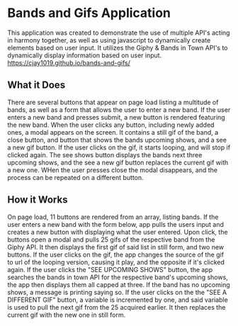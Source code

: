 # Bands and Gifs Application

This application was created to demonstrate the use of multiple API's acting in harmony together, as well as using javascript to dynamically create elements based on user input. It utilizes the Giphy & Bands in Town API's to dynamically display information based on user input. https://cjay1019.github.io/bands-and-gifs/

## What it Does

There are several buttons that appear on page load listing a multitude of bands, as well as a form that allows the user to enter a new band. If the user enters a new band and presses submit, a new button is rendered featuring the new band. When the user clicks any button, including newly added ones, a modal appears on the screen. It contains a still gif of the band, a close button, and button that shows the bands upcoming shows, and a see a new gif button. If the user clicks on the gif, it starts looping, and will stop if clicked again. The see shows button displays the bands next three upcoming shows, and the see a new gif button replaces the current gif with a new one. WHen the user presses close the modal disappears, and the process can be repeated on a different button.

## How it Works

On page load, 11 buttons are rendered from an array, listing bands. If the user enters a new band with the form below, app pulls the users input and creates a new button with displaying what the user entered. Upon click, the buttons open a modal and pulls 25 gifs of the respective band from the Giphy API. It then displays the first gif of said list in still form, and two new buttons. If the user clicks on the gif, the app changes the source of the gif to url of the looping version, causing it play, and the opposite if it's clicked again. If the user clicks the "SEE UPCOMING SHOWS" button, the app searches the bands in town API for the respective band's upcoming shows, the app then displays them all capped at three. If the band has no upcoming shows, a message is printing saying so. If the user clicks on the the "SEE A DIFFERENT GIF" button, a variable is incremented by one, and said variable is used to pull the next gif from the 25 acquired earlier. It then replaces the current gif with the new one in still form.
